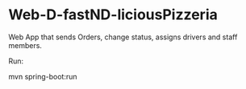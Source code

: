 # Web-D-fastND-liciousPizzeria

Web App that sends Orders, change status, assigns drivers and staff members.

Run:

mvn spring-boot:run
